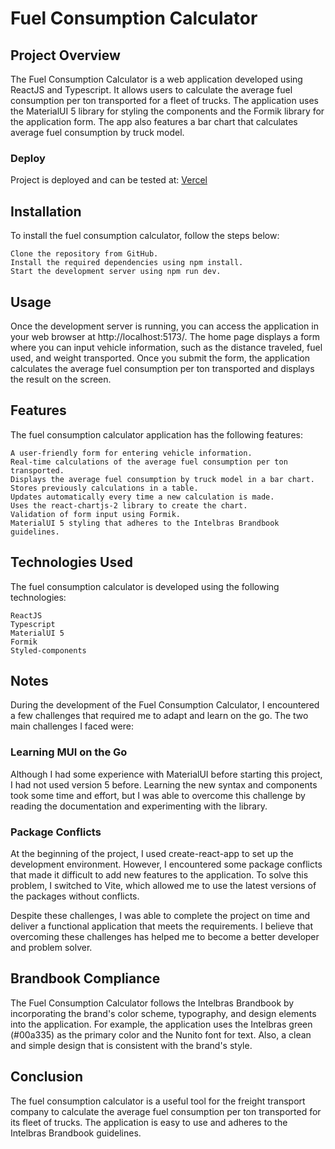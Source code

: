 # Fuel Consumption Calculator

## Project Overview

The Fuel Consumption Calculator is a web application developed using ReactJS and Typescript. It allows users to calculate the average fuel consumption per ton transported for a fleet of trucks. The application uses the MaterialUI 5 library for styling the components and the Formik library for the application form. The app also features a bar chart that calculates average fuel consumption by truck model.

### Deploy

Project is deployed and can be tested at: [Vercel](https://fuel-consumption-calculator.vercel.app/)

## Installation

To install the fuel consumption calculator, follow the steps below:

    Clone the repository from GitHub.
    Install the required dependencies using npm install.
    Start the development server using npm run dev.

## Usage

Once the development server is running, you can access the application in your web browser at http://localhost:5173/. The home page displays a form where you can input vehicle information, such as the distance traveled, fuel used, and weight transported. Once you submit the form, the application calculates the average fuel consumption per ton transported and displays the result on the screen.

## Features

The fuel consumption calculator application has the following features:

    A user-friendly form for entering vehicle information.
    Real-time calculations of the average fuel consumption per ton transported.
    Displays the average fuel consumption by truck model in a bar chart.
    Stores previously calculations in a table.
    Updates automatically every time a new calculation is made.
    Uses the react-chartjs-2 library to create the chart.
    Validation of form input using Formik.
    MaterialUI 5 styling that adheres to the Intelbras Brandbook guidelines.

## Technologies Used

The fuel consumption calculator is developed using the following technologies:

    ReactJS
    Typescript
    MaterialUI 5
    Formik
    Styled-components

## Notes

During the development of the Fuel Consumption Calculator, I encountered a few challenges that required me to adapt and learn on the go. The two main challenges I faced were:

### Learning MUI on the Go

Although I had some experience with MaterialUI before starting this project, I had not used version 5 before. Learning the new syntax and components took some time and effort, but I was able to overcome this challenge by reading the documentation and experimenting with the library.

### Package Conflicts

At the beginning of the project, I used create-react-app to set up the development environment. However, I encountered some package conflicts that made it difficult to add new features to the application. To solve this problem, I switched to Vite, which allowed me to use the latest versions of the packages without conflicts.

Despite these challenges, I was able to complete the project on time and deliver a functional application that meets the requirements. I believe that overcoming these challenges has helped me to become a better developer and problem solver.

## Brandbook Compliance

The Fuel Consumption Calculator follows the Intelbras Brandbook by incorporating the brand's color scheme, typography, and design elements into the application. For example, the application uses the Intelbras green (#00a335) as the primary color and the Nunito font for text. Also, a clean and simple design that is consistent with the brand's style.

## Conclusion

The fuel consumption calculator is a useful tool for the freight transport company to calculate the average fuel consumption per ton transported for its fleet of trucks. The application is easy to use and adheres to the Intelbras Brandbook guidelines.
